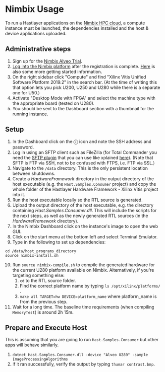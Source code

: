 # Nimbix Usage



To run a Hastlayer applications on the [Nimbix HPC cloud](https://www.nimbix.net/), a compute instance must be launched, the dependencies installed and the host & device applications uploaded.


## Administrative steps

1. Sign up for the [Nimbix Alveo Trial](https://www.nimbix.net/alveotrial).
2. [Log into the Nimbix platform](https://platform.jarvice.com/) after the registration is complete. [Here](https://support.nimbix.net/hc/en-us/articles/360035258971-Getting-Started-With-Alveo-Trial) is also some more getting started information.
3. On the right sidebar click "Compute" and find "Xilinx Vitis Unified Software Platform 2019.2" in the search bar. (At the time of writing this that option lets you pick U200, U250 and U280 while there is a separate one for U50.)
4. Activate "Desktop Mode with FPGA" and select the machine type with the appropriate board (tested on U280).
5. You should be sent to the Dashboard section with a thumbnail for the running instance.


## Setup

1. In the Dashboard click on the ⓘ icon and note the SSH address and password.
2. Log in using an SFTP client such as FileZilla (for Total Commander you need the [SFTP plugin](https://www.ghisler.com/plugins.htm) that you can use like xplained [here](https://webhosting.platon.org/article.php?support::totalcommander)). (Note that SFTP is FTP via SSH, not to be confused with FTPS, i.e. FTP via SSL.)
3. Navigate to the `/data` directory. This is the only persistent location between shutdowns.
4. Create a *HardwareFramework* directory in the output directory of the host executable (e.g. the `Hast.Samples.Consumer` project) and copy the whole folder of the Hastlayer Hardware Framework - Xilinx Vitis project into it.
5. Run the host executable locally so the RTL source is generated.
6. Upload the output directory of the host executable, e.g. the directory containing *Hast.Samples.Consumer.dll*. This will include the scripts for the next steps, as well as the newly generated RTL sources (in the *HardwareFramework* directory).
7. In the Nimbix Dashboard click on the instance's image to open the web GUI.
8. Click on the start menu at the bottom left and select Terminal Emulator.
9. Type in the following to set up dependencies:
```
cd /data/host_programs_directory
source nimbix-install.sh
```
10. Run `source nimbix-compile.sh` to compile the generated hardware for the current U280 platform available on Nimbix. Alternatively, if you're targeting something else:
    1. `cd` to the RTL source folder.
    2. Find the correct platform name by typing `ls /opt/xilinx/platforms/` .
    3. `make all TARGET=hw DEVICE=platform_name` where platform_name is from the previous step.
11. Wait for a long time. The baseline time requirements (when compiling `MemoryTest`) is around 2h 15m.


## Prepare and Execute Host

This is assuming that you are going to run `Hast.Samples.Consumer` but other apps will behave similarly.
1. `dotnet Hast.Samples.Consumer.dll -device "Alveo U280" -sample ImageProcessingAlgorithms`
3. If it ran successfully, verify the output by typing `thunar contrast.bmp`.

